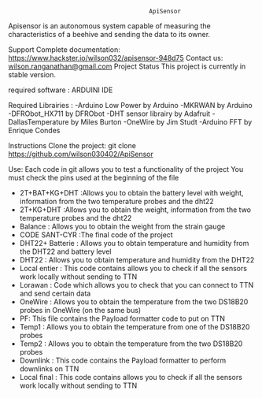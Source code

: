                                             ApiSensor

Apisensor is an autonomous system capable of measuring the characteristics of a beehive and sending the data to its owner.

Support
Complete documentation: https://www.hackster.io/wilson032/apisensor-948d75
Contact us: wilson.ranganathan@gmail.com
Project Status
This project is currently in stable version.

required software :
ARDUINI IDE

Required Librairies : 
-Arduino Low Power by Arduino
-MKRWAN by Arduino
-DFRObot_HX711 by DFRObot
-DHT sensor librairy by Adafruit
-DallasTemperature by Miles Burton
-OneWire by Jim Studt
-Arduino FFT by Enrique Condes

Instructions
Clone the project: git clone https://github.com/wilson030402/ApiSensor

Use: Each code in git allows you to test a functionality of the project
You must check the pins used at the beginning of the file
- 2T+BAT+KG+DHT :Allows you to obtain the battery level with weight, information from the two temperature probes and the dht22
- 2T+KG+DHT :Allows you to obtain the weight, information from the two temperature probes and the dht22
- Balance : Allows you to obtain the weight from the strain gauge
- CODE SANT-CYR :The final code of the project
- DHT22+ Batterie : Allows you to obtain temperature and humidity from the DHT22 and battery level
- DHT22 : Allows you to obtain temperature and humidity from the DHT22
- Local entier : This code contains allows you to check if all the sensors work locally without sending to TTN
- Lorawan : Code which allows you to check that you can connect to TTN and send certain data
- OneWire : Allows you to obtain the temperature from the two DS18B20 probes in OneWire (on the same bus)
- PF: This file contains the Payload formatter code to put on TTN
- Temp1 : Allows you to obtain the temperature from one of the DS18B20 probes
- Temp2 : Allows you to obtain the temperature from the two DS18B20 probes
- Downlink : This code contains the Payload formatter to perform downlinks on TTN
- Local final : This code contains allows you to check if all the sensors work locally without sending to TTN




                                            
                                            

                                            
